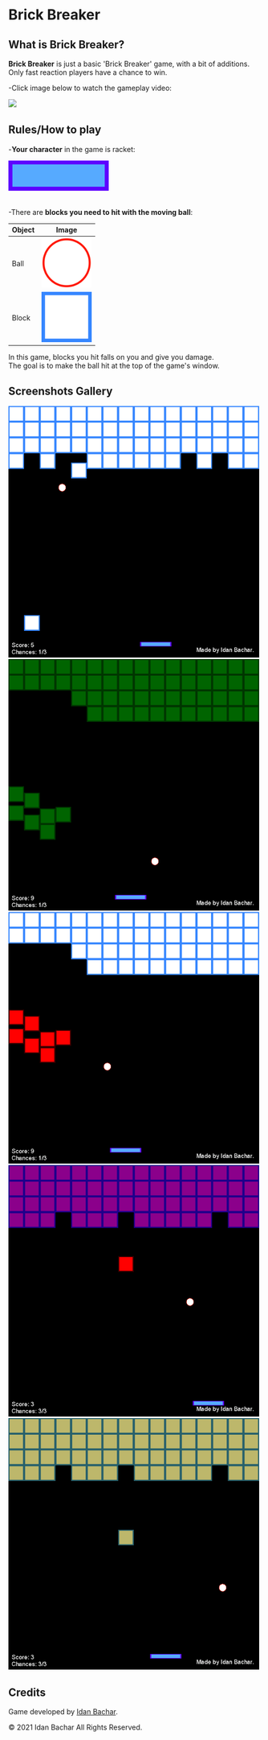 # Brick Breaker

## What is Brick Breaker?

**Brick Breaker** is just a basic 'Brick Breaker' game, with a bit of additions.
<br/>
Only fast reaction players have a chance to win.

-Click image below to watch the gameplay video:

<a href="https://www.youtube.com/watch?v=-EEZHM7frJ4">
    <img src="http://i3.ytimg.com/vi/-EEZHM7frJ4/hqdefault.jpg">
</a>

## Rules/How to play

-**Your character** in the game is racket:

<img width="200" src="images/player/racket.png" />
<br/>
<br/>

-There are **blocks you need to hit with the moving ball**:

 | Object | Image |
| ------ | ------ |
| Ball | <img width="100" src="images/objects/ball.png"> |
| Block | <img width="100" src="images/objects/block.png"> |

In this game, blocks you hit falls on you and give you damage.
<br/>
The goal is to make the ball hit at the top of the game's window.

## Screenshots Gallery
<img width="500" src="images/gameplay/gameplay_1.png">
<img width="500" src="images/gameplay/gameplay_2.png">
<img width="500" src="images/gameplay/gameplay_3.png">
<img width="500" src="images/gameplay/gameplay_4.png">
<img width="500" src="images/gameplay/gameplay_5.png">

## Credits

Game developed by <a href="https://www.linkedin.com/in/idanbachar/">Idan Bachar</a>.

© 2021 Idan Bachar All Rights Reserved.
